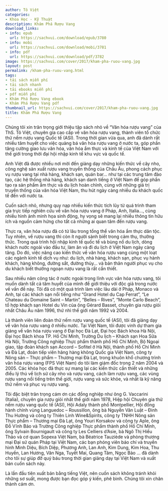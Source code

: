 ```yaml
---
author: Tô Việt
categories:
- Khoa Học - Kỹ Thuật
description: Khám Phá Rượu Vang
download_links:
- info: epub
  url: https://sachvui.com/download/epub/3780
- info: mobi
  url: https://sachvui.com/download/mobi/3781
- info: pdf
  url: https://sachvui.com/download/pdf/3782
image: https://sachvui.com/cover/2017/kham-pha-ruou-vang.jpg
layout: post
permalink: /kham-pha-ruou-vang.html
tags:
- tải sách miễn phí
- tải sách nhanh
- tải ebooks miễn phí
- pdf miễn phí
- Khám Phá Rượu Vang ebook
- Khám Phá Rượu Vang pdf
thumbnail_url: https://sachvui.com/cover/2017/kham-pha-ruou-vang.jpg
title: Khám Phá Rượu Vang
---
```


 <div class="item-desc text-justify"> <p>Chúng tôi xin trân trọng giới thiệu tập sách nhỏ về “Văn hóa rượu vang” của ThS. Tô Việt, chuyên gia cao cấp về văn hóa rượu vang, thành viên tổ chức thử nếm rượu vang Quốc tế (ASI). Trong thời gian vừa qua, anh đã dành rất nhiều tâm huyết cho việc quảng bá văn hóa rượu vang ở nước ta, góp phần tăng cường giao lưu văn hóa, văn hóa ẩm thực và kinh tế của Việt Nam với thế giới trong thời đại hội nhập kinh tế khu vực và quốc tế.</p><p>Anh Việt đã được nhiều nơi mời đến giảng dạy những kiến thức về cây nho, công nghệ sản xuất rượu vang truyền thống của Châu Âu, phong cách phục vụ rượu vang tại nhà hàng, khách sạn, quán bar… như tại các trung tâm đào tạo, các hệ thống nhà hàng, khách sạn danh tiếng ở Việt Nam để góp phần tạo ra sản phẩm ẩm thực và du lịch hoàn chỉnh, cùng với những giá trị truyền thống của văn hóa Việt Nam, thu hút ngày càng nhiều du khách quốc tế đến với nước ta.</p><p>Cuốn sách nhỏ, nhưng quy nạp nhiều kiến thức tích lũy từ quá trình tham gia trực tiếp nghiên cứu về văn hóa rượu vang ở Pháp, Anh, Italia…, cùng nhiều hình ảnh minh họa sinh động, hy vọng sẽ mang lại nhiều thông tin hữu ích và nguồn cảm hứng cho tất cả những ai quan tâm đến rượu vang.</p><p>Thực ra, văn hóa rượu đã có từ lâu trong tổng thể văn hóa ẩm thực dân tộc. Tuy nhiên, về rượu vang thì còn ít người sành biết trong cảm thụ, thưởng thức. Trong quá trình hội nhập kinh tế quốc tế và bùng nổ du lịch, dòng khách nước ngoài vào đầu tư, làm ăn và đi du lịch ở Việt Nam ngày càng tăng. Do đó, việc nâng cao kiến thức về văn hóa rượu vang cùng một loạt các ngành kinh tế dịch vụ như: du lịch, nhà hàng, khách sạn, phục vụ hành khách, hàng không, đường sắt, đường thủy… và bản thân người phục vụ cho du khách biết thưởng ngoạn rượu vang là rất cần thiết.</p><p>Sau nhiều năm công tác ở nước ngoài trong lĩnh vực văn hóa rượu vang, tôi muốn dành tất cả tâm huyết của mình để giới thiệu với độc giả trong nước về vấn đề này. Tôi đã có một quá trình làm việc lâu dài ở Pháp, Monaco và Anh, tại các khách sạn nổi tiếng như “Grand Hotel du Cap Ferrat”, “Le Chateau du Domaine Saint – Martin”, “Belles – Rives”, “Monte Carlo Beach”, tổ hợp khách sạn Hotel du Vin của ông Gérard Basset, chuyên gia rượu giỏi nhất Châu Âu năm 1996, thứ nhì thế giới năm 1992 và 2004.</p><p>Là thành viên liên đoàn thử nếm rượu vang quốc tế (ASI), tôi đã giảng dạy về văn hóa rượu vang ở nhiều nước. Tại Việt Nam, tôi được vinh dự tham gia giảng về văn hóa rượu vang ở Đại học Đà Lạt, Đại học Bách khoa Hà Nội, Đại học Bách khoa TP. Hồ Chí Minh, Trường Du lịch – Khách sạn Hoa Sữa Hà Nội, Trường Công nghiệp Thực phẩm thành phố Hồ Chí Minh, Bộ Ngoại giao, tập đoàn khách sạn Accord – Sofitel ở Hà Nội, thành phố Hồ Chí Minh và Đà Lạt, đoàn tiếp viên hãng hàng không Quốc gia Việt Nam, công ty Nông sản – Thực phẩm – Thương mại Đà Lạt, trong khuôn khổ chương trình văn hóa rượu vang (FPS Việt Nam) do tôi làm giám đốc trong 2 năm 2004 và 2005. Các khóa học đã thực sự mang lại các kiến thức cần thiết và những điều lý thú về lịch sử cây nho và rượu vang, cách làm rượu vang, các vùng rượu vang nổi tiếng trên thế giới, rượu vang và sức khỏe, và nhất là kỹ năng thử nếm và phục vụ rượu vang.</p><p>Tôi đặc biệt trân trọng cám ơn các đồng nghiệp như ông G. Vaccarini (Italia), chuyên gia rượu giỏi nhất thế giới năm 1978, Hiệp hội Chuyên gia thử nếm rượu vang quốc tế (ASI), Hội Adaly thành phố Montpellier, Hội đồng hành chính vùng Languedoc – Roussillon, ông bà Nguyễn Văn Luật – Đinh Thu Hường và công ty Thiên Linh Wine&amp;Spirits, công ty TNHH Nông sản Thực phẩm – Thương mại Đà Lạt, ông Youri Korsakov và công ty Aple, ông Đỗ Vĩnh Bảo và Trường Công nghiệp Thực phẩm thành phố Hồ Chí Minh, ông Sylvain Bournigault và công ty Les Celliers d’Asie, bà Ngô Thị Hiếu Thảo và cơ quan Sopexa Việt Nam, bà Béatrice Tauziède và phòng thương mại Đại sứ quán Pháp tại Việt Nam, các bạn phóng viên báo chí và truyền hình Minh Diệu, Bích Diệp, Phương Anh, Lan Anh, Kim Dung, Kim Hoa, Thu Huyền, Lan Hương, Vân Nga, Tuyết Mai, Quang Tâm, Ngọc Bảo … đã dành cho tôi sự giúp đỡ quý báu trong thời gian giảng dạy tại Việt Nam và xuất bản cuốn sách này.</p><p>Là lần đầu tiên xuất bản bằng tiếng Việt, nên cuốn sách không tránh khỏi những sơ suất, mong được bạn đọc góp ý kiến, phê bình. Chúng tôi xin chân thành cám ơn.</p><p> </p><p> </p> </div>